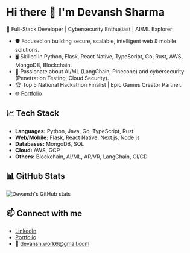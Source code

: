 # Hi there 👋 I'm Devansh Sharma

🚀 Full-Stack Developer | Cybersecurity Enthusiast | AI/ML Explorer

- 🛡️ Focused on building secure, scalable, intelligent web & mobile solutions.
- 🖥️ Skilled in Python, Flask, React Native, TypeScript, Go, Rust, AWS, MongoDB, Blockchain.
- 🤖 Passionate about AI/ML (LangChain, Pinecone) and cybersecurity (Penetration Testing, Cloud Security).
- 🏆 Top 5 National Hackathon Finalist | Epic Games Creator Partner.
- 🌐 [Portfolio](https://devanshportfolio-rho.vercel.app)

## 📈 Tech Stack
- **Languages:** Python, Java, Go, TypeScript, Rust
- **Web/Mobile:** Flask, React Native, Next.js, Node.js
- **Databases:** MongoDB, SQL
- **Cloud:** AWS, GCP
- **Others:** Blockchain, AI/ML, AR/VR, LangChain, CI/CD

## 📊 GitHub Stats
![Devansh's GitHub stats](https://github-readme-stats.vercel.app/api?username=devanshsharma&show_icons=true&theme=radical)

## 📫 Connect with me
- [LinkedIn](http://bit.ly/4ldp98d)
- [Portfolio](https://devanshportfolio-rho.vercel.app)
- 📧 devansh.work6@gmail.com
